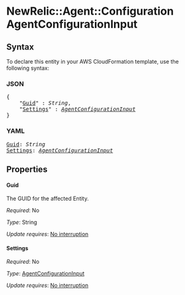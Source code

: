 # NewRelic::Agent::Configuration AgentConfigurationInput

## Syntax

To declare this entity in your AWS CloudFormation template, use the following syntax:

### JSON

<pre>
{
    "<a href="#guid" title="Guid">Guid</a>" : <i>String</i>,
    "<a href="#settings" title="Settings">Settings</a>" : <i><a href="agentconfigurationinput.md">AgentConfigurationInput</a></i>
}
</pre>

### YAML

<pre>
<a href="#guid" title="Guid">Guid</a>: <i>String</i>
<a href="#settings" title="Settings">Settings</a>: <i><a href="agentconfigurationinput.md">AgentConfigurationInput</a></i>
</pre>

## Properties

#### Guid

The GUID for the affected Entity.

_Required_: No

_Type_: String

_Update requires_: [No interruption](https://docs.aws.amazon.com/AWSCloudFormation/latest/UserGuide/using-cfn-updating-stacks-update-behaviors.html#update-no-interrupt)

#### Settings

_Required_: No

_Type_: <a href="agentconfigurationinput.md">AgentConfigurationInput</a>

_Update requires_: [No interruption](https://docs.aws.amazon.com/AWSCloudFormation/latest/UserGuide/using-cfn-updating-stacks-update-behaviors.html#update-no-interrupt)

